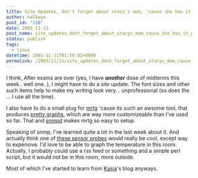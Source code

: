 ```yaml
---
title: Site Updates, don't forget about stacy's mom, 'cause she has it going on.
author: halkeye
post_id: "118"
date: 2003-11-11
post_name: site_updates_dont_forget_about_stacys_mom_cause_she_has_it_going
status: publish
tags:
  - linux
datetime: 2003-11-11T01:56:02+0800
permalink: /2003/11/11/site_updates_dont_forget_about_stacys_mom_cause_she_has_it_going/index.html
---
```


I think, After exams are over (yes, I have ***another*** dose of midterms this week.. well one..), I might have to do a site update. The font sizes and other such items help to make my writing look very... unprofessional (so does the ... I use all the time).

I also have to do a small plug for [mrtg](https://web.archive.org/web/20031122055754/http://www.mrtg.org:80/) 'cause its such an awsome tool, that produces [pretty graphs](https://web.archive.org/web/20040109135541/http://www.halkeye.net:80/mrtg/), which are way more customizeable than I've used so far. That and [snmpd](https://web.archive.org/web/20031022002241/http://www.net-snmp.org:80/) makes mrtg so easy to setup.

Speaking of snmp, I've learned quite a lot in the last week about it. And actually think one of [these sensor probes](https://web.archive.org/web/20031205032820/http://www.javica.com:80/company/sensorprobe.html) would really be cool, except way to expensive. I'd love to be able to graph the temperature in this room. Actually, I probably could use a rss feed or something and a simple perl script, but it would not be in this room, more outside.

Most of which I've started to learn from [Kasia](https://web.archive.org/web/20031204235839/http://www.unix-girl.com:80/blog/)'s blog anyways.
